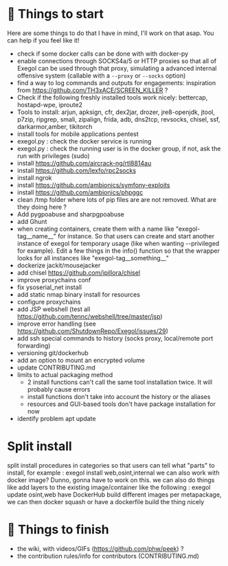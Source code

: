 # :memo: Things to start
  Here are some things to do that I have in mind, I'll work on that asap. You can help if you feel like it!
  - check if some docker calls can be done with with docker-py
  - enable connections through SOCKS4a/5 or HTTP proxies so that all of Exegol can be used through that proxy, simulating a advanced internal offensive system (callable with a `--proxy` or `--socks` option)
  - find a way to log commands and outputs for engagements: inspiration from https://github.com/TH3xACE/SCREEN_KILLER ?
  - Check if the following freshly installed tools work nicely: bettercap, hostapd-wpe, iproute2
  - Tools to install: arjun, apksign, cfr, dex2jar, drozer, jre8-openjdk, jtool, p7zip, ripgrep, smali, zipalign, frida, adb, dns2tcp, revsocks, chisel, ssf, darkarmor,amber, tikitorch
  - install tools for mobile applications pentest
  - exegol.py : check the docker service is running
  - exegol.py : check the running user is in the docker group, if not, ask the run with privileges (sudo)
  - install https://github.com/aircrack-ng/rtl8814au
  - install https://github.com/lexfo/rpc2socks
  - install ngrok
  - install https://github.com/ambionics/symfony-exploits
  - install https://github.com/ambionics/phpggc
  - clean /tmp folder where lots of pip files are are not removed. What are they doing here ?
  - Add pygpoabuse and sharpgpoabuse
  - add Ghunt
  - when creating containers, create them with a name like "exegol-tag__name__" for instance. So that users can create and start another instance of exegol for temporary usage (like when wanting --privileged for example). Edit a few things in the info() function so that the wrapper looks for all instances like "exegol-tag__something__"
  - dockerize jackit/mousejacker
  - add chisel https://github.com/jpillora/chisel
  - improve proxychains conf
  - fix ysoserial_net install
  - add static nmap binary install for resources
  - configure proxychains
  - add JSP webshell (test all https://github.com/tennc/webshell/tree/master/jsp)
  - improve error handling (see https://github.com/ShutdownRepo/Exegol/issues/29)
  - add ssh special commands to history (socks proxy, local/remote port forwarding)
  - versioning git/dockerhub
  - add an option to mount an encrypted volume
  - update CONTRIBUTING.md
  - limits to actual packaging method
    - 2 install functions can't call the same tool installation twice. It will probably cause errors
    - install functions don't take into account the history or the aliases
    - resources and GUI-based tools don't have package installation for now
  - identify problem apt update


# Split install
  split install procedures in categories so that users can tell what "parts" to install, for example : exegol install web,osint,internal
  we can also work with docker image? Dunno, gonna have to work on this.
  we can also do things like add layers to the existing image/container like the following : exegol update osint,web
  have DockerHub build different images per metapackage, we can then docker squash or have a dockerfile build the thing nicely

# :rocket: Things to finish
  - the wiki, with videos/GIFs (https://github.com/phw/peek) ?
  - the contribution rules/info for contributors (CONTRIBUTING.md)
